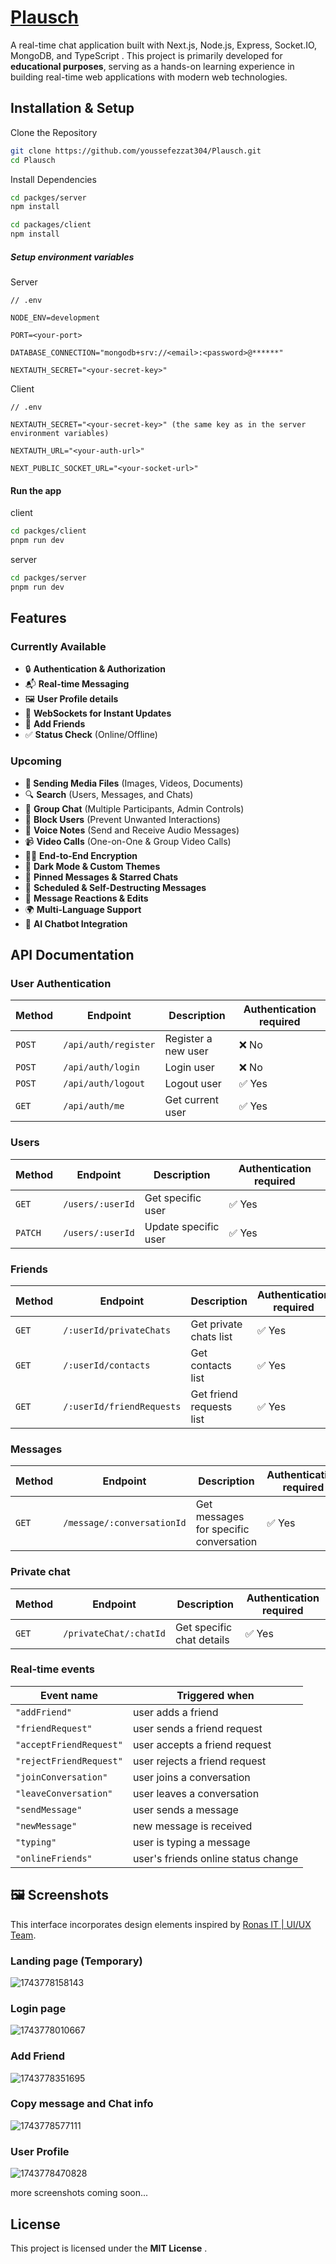 # [Plausch](https://github.com/youssefezzat304/Dialog.io-realtime-chat)

A real-time chat application built with Next.js, Node.js, Express, Socket.IO, MongoDB, and TypeScript . This project is primarily developed for **educational purposes**, serving as a hands-on learning experience in building real-time web applications with modern web technologies.

## Installation & Setup

Clone the Repository

```bash
git clone https://github.com/youssefezzat304/Plausch.git
cd Plausch
```

Install Dependencies

```bash
cd packges/server
npm install
```

```bash
cd packages/client
npm install
```

##### Setup environment variables

Server

```
// .env

NODE_ENV=development

PORT=<your-port>

DATABASE_CONNECTION="mongodb+srv://<email>:<password>@******"

NEXTAUTH_SECRET="<your-secret-key>"
```

Client

```
// .env

NEXTAUTH_SECRET="<your-secret-key>" (the same key as in the server environment variables)

NEXTAUTH_URL="<your-auth-url>"

NEXT_PUBLIC_SOCKET_URL="<your-socket-url>"
```

#### Run the app

client

```bash
cd packges/client
pnpm run dev
```

server

```bash
cd packges/server
pnpm run dev
```

## Features

### Currently Available

- 🔒 **Authentication & Authorization**
- 📬 **Real-time Messaging**
- 🖼️ **User Profile details**
- 📡 **WebSockets for Instant Updates**
- 🤝 **Add Friends**
- ✅ **Status Check** (Online/Offline)

### Upcoming

- **📂 Sending Media Files** (Images, Videos, Documents)
- 🔍 **Search** (Users, Messages, and Chats)
- 👥 **Group Chat** (Multiple Participants, Admin Controls)
- 🚫 **Block Users** (Prevent Unwanted Interactions)
- 🎤 **Voice Notes** (Send and Receive Audio Messages)
- 📹 **Video Calls** (One-on-One & Group Video Calls)
- 🧑‍💻 **End-to-End Encryption**
- 🌙 **Dark Mode & Custom Themes**
- 📌 **Pinned Messages & Starred Chats**
- 📨 **Scheduled & Self-Destructing Messages**
- 🔄 **Message Reactions & Edits**
- 🌍 **Multi-Language Support**
- 🤖 **AI Chatbot Integration**

## API Documentation

### User Authentication

| Method | Endpoint             | Description         | Authentication required |
| ------ | -------------------- | ------------------- | ----------------------- |
| `POST` | `/api/auth/register` | Register a new user | ❌ No                   |
| `POST` | `/api/auth/login`    | Login user          | ❌ No                   |
| `POST` | `/api/auth/logout`   | Logout user         | ✅ Yes                  |
| `GET`  | `/api/auth/me`       | Get current user    | ✅ Yes                  |

### Users

| Method  | Endpoint         | Description          | Authentication required |
| ------- | ---------------- | -------------------- | ----------------------- |
| `GET`   | `/users/:userId` | Get specific user    | ✅ Yes                  |
| `PATCH` | `/users/:userId` | Update specific user | ✅ Yes                  |

### Friends

| Method | Endpoint                  | Description              | Authentication required |
| ------ | ------------------------- | ------------------------ | ----------------------- |
| `GET`  | `/:userId/privateChats`   | Get private chats list   | ✅ Yes                  |
| `GET`  | `/:userId/contacts`       | Get contacts list        | ✅ Yes                  |
| `GET`  | `/:userId/friendRequests` | Get friend requests list | ✅ Yes                  |

### Messages

| Method | Endpoint                   | Description                            | Authentication required |
| ------ | -------------------------- | -------------------------------------- | ----------------------- |
| `GET`  | `/message/:conversationId` | Get messages for specific conversation | ✅ Yes                  |

### Private chat

| Method | Endpoint               | Description               | Authentication required |
| ------ | ---------------------- | ------------------------- | ----------------------- |
| `GET`  | `/privateChat/:chatId` | Get specific chat details | ✅ Yes                  |

### Real-time events

| Event name              | Triggered when                      |
| ----------------------- | ----------------------------------- |
| `"addFriend"`           | user adds a friend                  |
| `"friendRequest"`       | user sends a friend request         |
| `"acceptFriendRequest"` | user accepts a friend request       |
| `"rejectFriendRequest"` | user rejects a friend request       |
| `"joinConversation"`    | user joins a conversation           |
| `"leaveConversation"`   | user leaves a conversation          |
| `"sendMessage"`         | user sends a message                |
| `"newMessage"`          | new message is received             |
| `"typing"`              | user is typing a message            |
| `"onlineFriends"`       | user's friends online status change |

## 🖼️ Screenshots

This interface incorporates design elements inspired by [Ronas IT | UI/UX Team](https://dribbble.com/shots/23280048-Web-Chat-UI).

### Landing page (Temporary)

![]()![1743778158143](image/README/1743778158143.gif)

### Login page

![1743778010667](image/README/1743778010667.gif)

### Add Friend

![1743778351695](image/README/1743778351695.gif)

### Copy message and Chat info

![1743778577111](image/README/1743778577111.gif)

### User Profile

![1743778470828](image/README/1743778470828.png)

more screenshots coming soon...

## License

This project is licensed under the **MIT License** .
